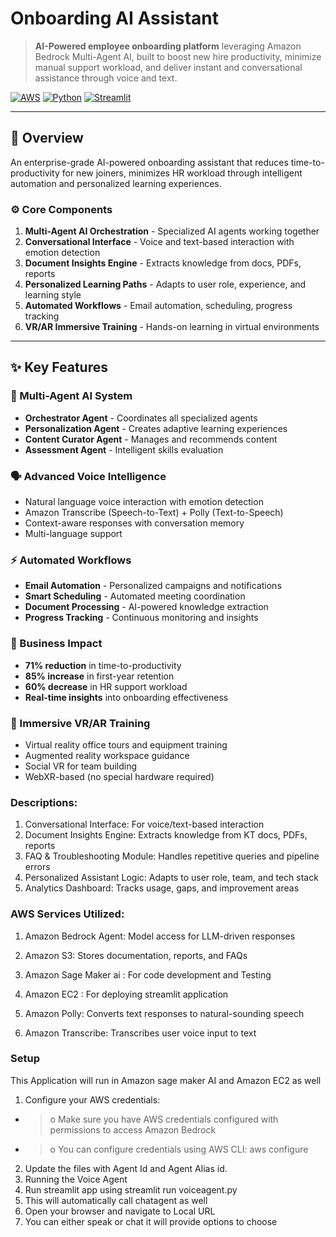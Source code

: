 # Onboarding AI Assistant

> **AI-Powered employee onboarding platform** leveraging Amazon Bedrock Multi-Agent AI, built to boost new hire productivity, minimize manual support workload, and deliver instant and conversational assistance through voice and text.

[![AWS](https://img.shields.io/badge/AWS-Bedrock%20%7C%20Lambda%20%7C%20DynamoDB-orange)](https://aws.amazon.com/)
[![Python](https://img.shields.io/badge/Python-3.9%2B-blue)](https://www.python.org/)
[![Streamlit](https://img.shields.io/badge/Streamlit-1.28%2B-red)](https://streamlit.io/)


---

## 🌟 Overview

An enterprise-grade AI-powered onboarding assistant that reduces time-to-productivity for new joiners, minimizes HR workload through intelligent automation and personalized learning experiences.

### ⚙️ Core Components

1. **Multi-Agent AI Orchestration** - Specialized AI agents working together
2. **Conversational Interface** - Voice and text-based interaction with emotion detection
3. **Document Insights Engine** - Extracts knowledge from docs, PDFs, reports
4. **Personalized Learning Paths** - Adapts to user role, experience, and learning style
5. **Automated Workflows** - Email automation, scheduling, progress tracking
6. **VR/AR Immersive Training** - Hands-on learning in virtual environments


---

## ✨ Key Features

### 🤖 Multi-Agent AI System
- **Orchestrator Agent** - Coordinates all specialized agents
- **Personalization Agent** - Creates adaptive learning experiences
- **Content Curator Agent** - Manages and recommends content
- **Assessment Agent** - Intelligent skills evaluation

### 🗣️ Advanced Voice Intelligence
- Natural language voice interaction with emotion detection
- Amazon Transcribe (Speech-to-Text) + Polly (Text-to-Speech)
- Context-aware responses with conversation memory
- Multi-language support

### ⚡ Automated Workflows
- **Email Automation** - Personalized campaigns and notifications
- **Smart Scheduling** - Automated meeting coordination
- **Document Processing** - AI-powered knowledge extraction
- **Progress Tracking** - Continuous monitoring and insights

### 🎯 Business Impact

- **71% reduction** in time-to-productivity
- **85% increase** in first-year retention  
- **60% decrease** in HR support workload
- **Real-time insights** into onboarding effectiveness


### 🥽 Immersive VR/AR Training
- Virtual reality office tours and equipment training
- Augmented reality workspace guidance
- Social VR for team building
- WebXR-based (no special hardware required)
 
### Descriptions:

1. Conversational Interface: For voice/text-based interaction
2. Document Insights Engine: Extracts knowledge from KT docs, PDFs, reports
3. FAQ & Troubleshooting Module: Handles repetitive queries and pipeline errors
4. Personalized Assistant Logic: Adapts to user role, team, and tech stack
5. Analytics Dashboard: Tracks usage, gaps, and improvement areas

### AWS Services Utilized:

1. Amazon Bedrock Agent: Model access for LLM-driven responses

2. Amazon S3: Stores documentation, reports, and FAQs

3. Amazon Sage Maker ai : For code development and Testing

4. Amazon EC2 : For deploying streamlit application

5. Amazon Polly: Converts text responses to natural-sounding speech

6. Amazon Transcribe: Transcribes user voice input to text


### Setup

This Application will run in Amazon sage maker AI and Amazon EC2 as well
1. Configure your AWS credentials:
- > o Make sure you have AWS credentials configured with permissions to access Amazon Bedrock
- > o You can configure credentials using AWS CLI: aws configure
2. Update the files with Agent Id and Agent Alias id.
3. Running the Voice Agent
4. Run streamlit app using streamlit run voiceagent.py
5. This will automatically call chatagent as well
6. Open your browser and navigate to Local URL 
7. You can either speak or chat it will provide options to choose








































